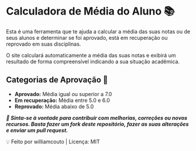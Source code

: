 # Calculadora de Média do Aluno 📚

Esta é uma ferramenta que te ajuda a calcular a média das suas notas ou de seus alunos e determinar se foi aprovado, está em recuperação ou reprovado em suas disciplinas.

O site calculará automaticamente a média das suas notas e exibirá um resultado de forma compreensível indicando a sua situação acadêmica.

## Categorias de Aprovação 📝
- **Aprovado:** Média igual ou superior a 7.0
- **Em recuperação:** Média entre 5.0 e 6.0
- **Reprovado:** Média abaixo de 5.0

***👥 Sinta-se à vontade para contribuir com melhorias, correções ou novos recursos. Basta fazer um fork deste repositório, fazer as suas alterações e enviar um pull request.***


💡 Feito por williamcouto | Licença: MIT
